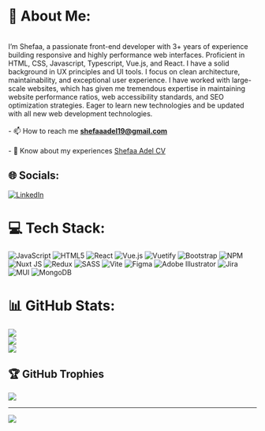 # 💫 About Me:
<br>I’m Shefaa, a passionate front-end developer with 3+ years of experience building responsive and highly performance web interfaces. Proficient in HTML, CSS, Javascript, Typescript, Vue.js, and React. I have a solid background in UX principles and UI tools. I focus on clean architecture, maintainability, and exceptional user experience. I have worked with large-scale websites, which has given me tremendous expertise in maintaining website performance ratios, web accessibility standards, and SEO optimization strategies. Eager to learn new technologies and be updated with all new web development technologies.<br><br>- 📫 How to reach me **shefaaadel19@gmail.com**<br><br>- 📄 Know about my experiences [Shefaa Adel CV](https://docs.google.com/document/d/1HQY87bVWdweGqu0Q0uVztpYdE-z1SmVCWTtkjLV5bt0/edit?usp=sharing)


## 🌐 Socials:
[![LinkedIn](https://img.shields.io/badge/LinkedIn-%230077B5.svg?logo=linkedin&logoColor=white)](https://linkedin.com/in/https://www.linkedin.com/in/shefaa-adel/) 

# 💻 Tech Stack:
![JavaScript](https://img.shields.io/badge/javascript-%23323330.svg?style=for-the-badge&logo=javascript&logoColor=%23F7DF1E) ![HTML5](https://img.shields.io/badge/html5-%23E34F26.svg?style=for-the-badge&logo=html5&logoColor=white) ![React](https://img.shields.io/badge/react-%2320232a.svg?style=for-the-badge&logo=react&logoColor=%2361DAFB) ![Vue.js](https://img.shields.io/badge/vue.js-%2335495e.svg?style=for-the-badge&logo=vuedotjs&logoColor=%234FC08D) ![Vuetify](https://img.shields.io/badge/Vuetify-1867C0?style=for-the-badge&logo=vuetify&logoColor=AEDDFF) ![Bootstrap](https://img.shields.io/badge/bootstrap-%238511FA.svg?style=for-the-badge&logo=bootstrap&logoColor=white) ![NPM](https://img.shields.io/badge/NPM-%23CB3837.svg?style=for-the-badge&logo=npm&logoColor=white) ![Nuxt JS](https://img.shields.io/badge/Nuxt-002E3B?style=for-the-badge&logo=nuxt.js&logoColor=#00DC82) ![Redux](https://img.shields.io/badge/redux-%23593d88.svg?style=for-the-badge&logo=redux&logoColor=white) ![SASS](https://img.shields.io/badge/SASS-hotpink.svg?style=for-the-badge&logo=SASS&logoColor=white) ![Vite](https://img.shields.io/badge/vite-%23646CFF.svg?style=for-the-badge&logo=vite&logoColor=white) ![Figma](https://img.shields.io/badge/figma-%23F24E1E.svg?style=for-the-badge&logo=figma&logoColor=white) ![Adobe Illustrator](https://img.shields.io/badge/adobe%20illustrator-%23FF9A00.svg?style=for-the-badge&logo=adobe%20illustrator&logoColor=white) ![Jira](https://img.shields.io/badge/jira-%230A0FFF.svg?style=for-the-badge&logo=jira&logoColor=white) ![MUI](https://img.shields.io/badge/MUI-%230081CB.svg?style=for-the-badge&logo=mui&logoColor=white) ![MongoDB](https://img.shields.io/badge/MongoDB-%234ea94b.svg?style=for-the-badge&logo=mongodb&logoColor=white)
# 📊 GitHub Stats:
![](https://github-readme-stats.vercel.app/api?username=shefaa-adel&theme=default&hide_border=true&include_all_commits=true&count_private=true)<br/>
![](https://github-readme-streak-stats.herokuapp.com/?user=shefaa-adel&theme=default&hide_border=true)<br/>
![](https://github-readme-stats.vercel.app/api/top-langs/?username=shefaa-adel&theme=default&hide_border=true&include_all_commits=true&count_private=true&layout=compact)

## 🏆 GitHub Trophies
![](https://github-profile-trophy.vercel.app/?username=shefaa-adel&theme=juicyfresh&no-frame=false&no-bg=true&margin-w=4)

---
[![](https://visitcount.itsvg.in/api?id=shefaa-adel&icon=0&color=3)](https://visitcount.itsvg.in)

<!-- Proudly created with GPRM ( https://gprm.itsvg.in ) -->
